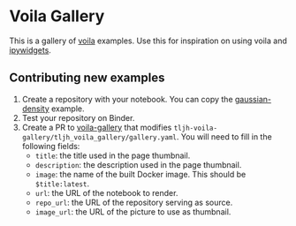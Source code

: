 # Voila Gallery

This is a gallery of [voila](https://github.com/QuantStack/voila)
examples. Use this for inspiration on using voila and
[ipywidgets](https://github.com/jupyter-widgets/ipywidgets).

## Contributing new examples

1. Create a repository with your notebook. You can copy the [gaussian-density](https://github.com/voila-gallery/gaussian-density) example.
2. Test your repository on Binder.
3. Create a PR to [voila-gallery](https://github.com/voila-gallery/gallery) that
   modifies `tljh-voila-gallery/tljh_voila_gallery/gallery.yaml`.
   You will need to fill in the following fields:
   - `title`: the title used in the page thumbnail.
   - `description`: the description used in the page thumbnail.
   - `image`: the name of the built Docker image. This should be `$title:latest`.
   - `url`: the URL of the notebook to render.
   - `repo_url`: the URL of the repository serving as source.
   - `image_url`: the URL of the picture to use as thumbnail.
